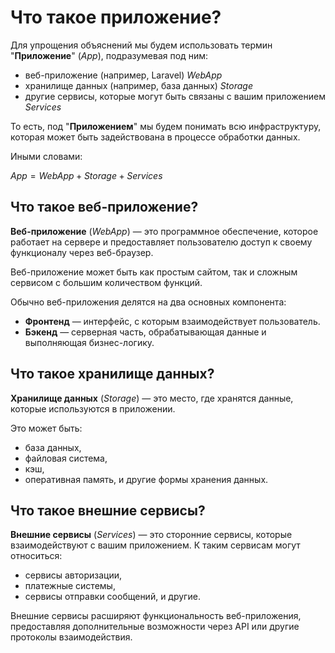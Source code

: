 # Что такое приложение?

Для упрощения объяснений мы будем использовать термин "**Приложение**" ($App$), подразумевая под ним: 
- веб-приложение (например, Laravel) $WebApp$ 
- хранилище данных (например, база данных) $Storage$ 
- другие сервисы, которые могут быть связаны с вашим приложением $Services$

То есть, под "**Приложением**" мы будем понимать всю инфраструктуру, которая может быть задействована в процессе обработки данных.

Иными словами:

$App = WebApp + Storage + Services$

## Что такое веб-приложение?

**Веб-приложение** ($WebApp$) — это программное обеспечение, которое работает на сервере и предоставляет пользователю доступ к своему функционалу через веб-браузер.

Веб-приложение может быть как простым сайтом, так и сложным сервисом с большим количеством функций.

Обычно веб-приложения делятся на два основных компонента:
- **Фронтенд** — интерфейс, с которым взаимодействует пользователь.
- **Бэкенд** — серверная часть, обрабатывающая данные и выполняющая бизнес-логику.

## Что такое хранилище данных?

**Хранилище данных** ($Storage$) — это место, где хранятся данные, которые используются в приложении.

Это может быть:
- база данных,
- файловая система,
- кэш,
- оперативная память, и другие формы хранения данных.

## Что такое внешние сервисы?

**Внешние сервисы** ($Services$) — это сторонние сервисы, которые взаимодействуют с вашим приложением. К таким сервисам могут относиться:
- сервисы авторизации,
- платежные системы,
- сервисы отправки сообщений, и другие.

Внешние сервисы расширяют функциональность веб-приложения, предоставляя дополнительные возможности через API или другие протоколы взаимодействия.
